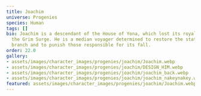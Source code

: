 ```yaml
---
title: Joachim
universe: Progenies
species: Human
tags: []
bio: Joachim is a descendant of the House of Yona, which lost its royal status during
  the Grim Surge. He is a median voyager determined to restore the status of his family
  branch and to punish those responsible for its fall.
order: 22.0
gallery:
- assets/images/character_images/progenies/joachim/Joachim.webp
- assets/images/character_images/progenies/joachim/DESIGN_HIM.webp
- assets/images/character_images/progenies/joachim/joachim_back.webp
- assets/images/character_images/progenies/joachim/joachim_nakeynakey.webp
featured: assets/images/character_images/progenies/joachim/Joachim.webp
---
```


